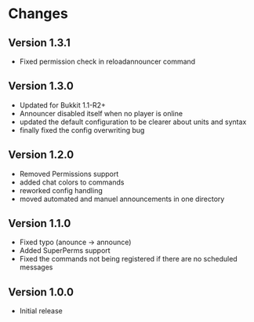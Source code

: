 Changes
========

Version 1.3.1
-------------
- Fixed permission check in reloadannouncer command

Version 1.3.0
-------------
- Updated for Bukkit 1.1-R2+
- Announcer disabled itself when no player is online
- updated the default configuration to be clearer about units and syntax
- finally fixed the config overwriting bug

Version 1.2.0
-------------
- Removed Permissions support
- added chat colors to commands
- reworked config handling
- moved automated and manuel announcements in one directory

Version 1.1.0
-------------
- Fixed typo (anounce -> announce)
- Added SuperPerms support
- Fixed the commands not being registered if there are no scheduled messages

Version 1.0.0
-------------
- Initial release